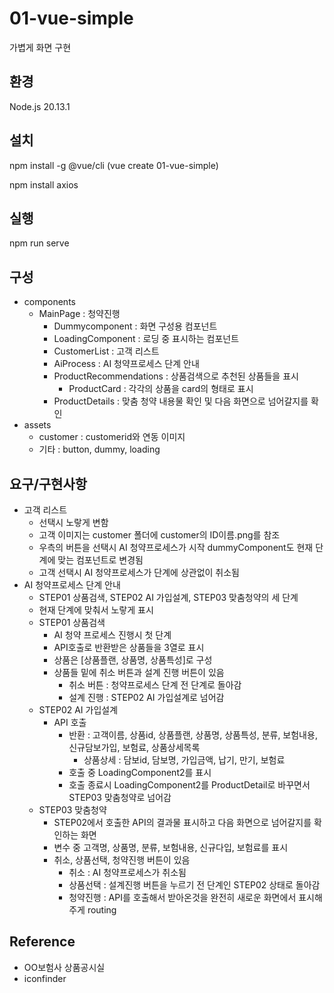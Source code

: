 # 01-vue-simple

가볍게 화면 구현

## 환경

Node.js 20.13.1

## 설치

npm install -g @vue/cli
(vue create 01-vue-simple)

npm install axios

## 실행

npm run serve

## 구성

- components
  - MainPage : 청약진행
    - Dummycomponent : 화면 구성용 컴포넌트
    - LoadingComponent : 로딩 중 표시하는 컴포넌트
    - CustomerList : 고객 리스트
    - AiProcess : AI 청약프로세스 단계 안내
    - ProductRecommendations : 상품검색으로 추천된 상품들을 표시
      - ProductCard : 각각의 상품을 card의 형태로 표시
    - ProductDetails : 맞춤 청약 내용물 확인 및 다음 화면으로 넘어갈지를 확인
- assets
  - customer : customerid와 연동 이미지
  - 기타 : button, dummy, loading

## 요구/구현사항

- 고객 리스트
  - 선택시 노랗게 변함
  - 고객 이미지는 customer 폴더에 customer의 ID이름.png를 참조
  - 우측의 버튼을 선택시 AI 청약프로세스가 시작 dummyComponent도 현재 단계에 맞는 컴포넌트로 변경됨
  - 고객 선택시 AI 청약프로세스가 단계에 상관없이 취소됨
- AI 청약프로세스 단계 안내
  - STEP01 상품검색, STEP02 AI 가입설계, STEP03 맞춤청약의 세 단계
  - 현재 단계에 맞춰서 노랗게 표시
  - STEP01 상품검색
    - AI 청약 프로세스 진행시 첫 단계
    - API호출로 반환받은 상품들을 3열로 표시
    - 상품은 [상품플랜, 상품명, 상품특성]로 구성
    - 상품들 밑에 취소 버튼과 설계 진행 버튼이 있음
      - 취소 버튼 : 청약프로세스 단계 전 단계로 돌아감
      - 설계 진행 : STEP02 AI 가입설계로 넘어감
  - STEP02 AI 가입설계
    - API 호출
      - 반환 : 고객이름, 상품id, 상품플랜, 상품명, 상품특성, 분류, 보험내용, 신규담보가입, 보험료, 상품상세목록
        - 상품상세 : 담보id, 담보명, 가입금액, 납기, 만기, 보험료
      - 호출 중 LoadingComponent2를 표시
      - 호출 종료시 LoadingComponent2를 ProductDetail로 바꾸면서 STEP03 맞춤청약로 넘어감
  - STEP03 맞춤청약
    - STEP02에서 호출한 API의 결과물 표시하고 다음 화면으로 넘어갈지를 확인하는 화면
    - 변수 중 고객명, 상품명, 분류, 보험내용, 신규다입, 보험료를 표시
    - 취소, 상품선택, 청약진행 버튼이 있음
      - 취소 : AI 청약프로세스가 취소됨
      - 상품선택 : 설계진행 버튼을 누르기 전 단계인 STEP02 상태로 돌아감
      - 청약진행 : API를 호출해서 받아온것을 완전히 새로운 화면에서 표시해주게 routing

## Reference

- OO보험사 상품공시실
- iconfinder
